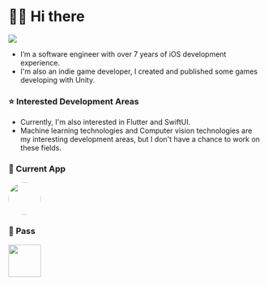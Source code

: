 # 👋🏻 Hi there 

![](https://badges.pufler.dev/visits/tranthanhvu/tranthanhvu?color=black&logo=github)

- I’m a software engineer with over 7 years of iOS development experience. 
- I'm also an indie game developer, I created and published some games developing with Unity.

### ⭐️ Interested Development Areas 
- Currently, I'm also interested in Flutter and SwiftUI.
- Machine learning technologies and Computer vision technologies are my interesting development areas, but I don't have a chance to work on these fields.

### 🌹 Current App 

<a href="https://apps.apple.com/us/app/id1515861951"><img style="border-radius:50%" src="https://is1-ssl.mzstatic.com/image/thumb/Purple124/v4/fa/97/6b/fa976b5c-0728-e404-3faa-9a552aef6a53/AppIcon-0-0-1x_U007emarketing-0-0-0-7-0-0-sRGB-0-0-0-GLES2_U002c0-512MB-85-220-0-0.png/230x0w.png" width="64" height="64" ></a>

### 🥀 Pass 

<a href="https://apps.apple.com/us/app/a-l-e-r-t/id674020842"><img src="https://is1-ssl.mzstatic.com/image/thumb/Purple122/v4/e5/7d/75/e57d75d4-3700-3300-9007-83c261730ed4/mzl.wxbzrqwz.png/146x0w.jpg" width="64" height="64"></a>
